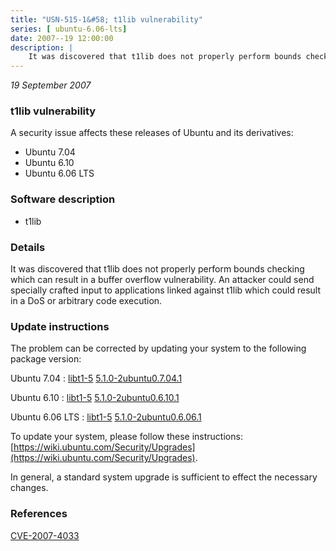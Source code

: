 ```yaml
---
title: "USN-515-1&#58; t1lib vulnerability"
series: [ ubuntu-6.06-lts]
date: 2007--19 12:00:00
description: |
    It was discovered that t1lib does not properly perform bounds checking which can result in a buffer overflow vulnerability.  An attacker could send specially crafted input to applications linked against t1lib which could result in a DoS or arbitrary code execution. 
--- 
```

 
 

*19 September 2007*

### t1lib vulnerability

A security issue affects these releases of Ubuntu and its derivatives:

* Ubuntu 7.04
* Ubuntu 6.10
* Ubuntu 6.06 LTS

### Software description

* t1lib 

### Details

It was discovered that t1lib does not properly perform bounds checking which can result in a buffer overflow vulnerability. An attacker could send specially crafted input to applications linked against t1lib which could result in a DoS or arbitrary code execution. 

### Update instructions

The problem can be corrected by updating your system to the following package version:

Ubuntu 7.04
 : [libt1-5](https://launchpad.net/ubuntu/+source/t1lib) <span> [5.1.0-2ubuntu0.7.04.1](https://launchpad.net/ubuntu/+source/t1lib/5.1.0-2ubuntu0.7.04.1) </span> 

Ubuntu 6.10
 : [libt1-5](https://launchpad.net/ubuntu/+source/t1lib) <span> [5.1.0-2ubuntu0.6.10.1](https://launchpad.net/ubuntu/+source/t1lib/5.1.0-2ubuntu0.6.10.1) </span> 

Ubuntu 6.06 LTS
 : [libt1-5](https://launchpad.net/ubuntu/+source/t1lib) <span> [5.1.0-2ubuntu0.6.06.1](https://launchpad.net/ubuntu/+source/t1lib/5.1.0-2ubuntu0.6.06.1) </span> 

To update your system, please follow these instructions: [https://wiki.ubuntu.com/Security/Upgrades](https://wiki.ubuntu.com/Security/Upgrades).

In general, a standard system upgrade is sufficient to effect the necessary changes. 

### References

 
 [CVE-2007-4033](http://people.ubuntu.com/~ubuntu-security/cve/CVE-2007-4033)
 

